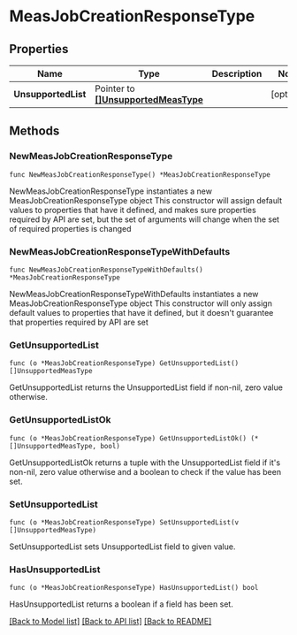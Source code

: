 # MeasJobCreationResponseType

## Properties

Name | Type | Description | Notes
------------ | ------------- | ------------- | -------------
**UnsupportedList** | Pointer to [**[]UnsupportedMeasType**](UnsupportedMeasType.md) |  | [optional] 

## Methods

### NewMeasJobCreationResponseType

`func NewMeasJobCreationResponseType() *MeasJobCreationResponseType`

NewMeasJobCreationResponseType instantiates a new MeasJobCreationResponseType object
This constructor will assign default values to properties that have it defined,
and makes sure properties required by API are set, but the set of arguments
will change when the set of required properties is changed

### NewMeasJobCreationResponseTypeWithDefaults

`func NewMeasJobCreationResponseTypeWithDefaults() *MeasJobCreationResponseType`

NewMeasJobCreationResponseTypeWithDefaults instantiates a new MeasJobCreationResponseType object
This constructor will only assign default values to properties that have it defined,
but it doesn't guarantee that properties required by API are set

### GetUnsupportedList

`func (o *MeasJobCreationResponseType) GetUnsupportedList() []UnsupportedMeasType`

GetUnsupportedList returns the UnsupportedList field if non-nil, zero value otherwise.

### GetUnsupportedListOk

`func (o *MeasJobCreationResponseType) GetUnsupportedListOk() (*[]UnsupportedMeasType, bool)`

GetUnsupportedListOk returns a tuple with the UnsupportedList field if it's non-nil, zero value otherwise
and a boolean to check if the value has been set.

### SetUnsupportedList

`func (o *MeasJobCreationResponseType) SetUnsupportedList(v []UnsupportedMeasType)`

SetUnsupportedList sets UnsupportedList field to given value.

### HasUnsupportedList

`func (o *MeasJobCreationResponseType) HasUnsupportedList() bool`

HasUnsupportedList returns a boolean if a field has been set.


[[Back to Model list]](../README.md#documentation-for-models) [[Back to API list]](../README.md#documentation-for-api-endpoints) [[Back to README]](../README.md)


